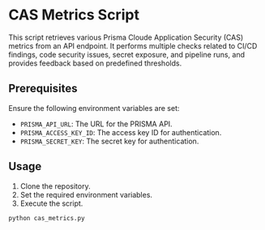 # CAS Metrics Script

This script retrieves various Prisma Cloude Application Security (CAS) metrics from an API endpoint. It performs multiple checks related to CI/CD findings, code security issues, secret exposure, and pipeline runs, and provides feedback based on predefined thresholds.

## Prerequisites

Ensure the following environment variables are set:

- `PRISMA_API_URL`: The URL for the PRISMA API.
- `PRISMA_ACCESS_KEY_ID`: The access key ID for authentication.
- `PRISMA_SECRET_KEY`: The secret key for authentication.

## Usage

1. Clone the repository.
2. Set the required environment variables.
3. Execute the script.

```bash
python cas_metrics.py
